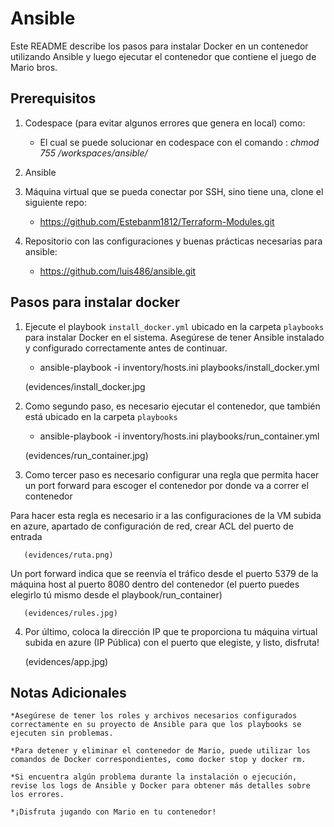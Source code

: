 # Ansible

Este README describe los pasos para instalar Docker en un contenedor utilizando Ansible y luego ejecutar el contenedor que contiene el juego de Mario bros.

## Prerequisitos

1. Codespace (para evitar algunos errores que genera en local) como:

   - El cual se puede solucionar en codespace con el comando : *chmod 755 /workspaces/ansible/*

2. Ansible

3. Máquina virtual que se pueda conectar por SSH, sino tiene una, clone el siguiente repo:

   - https://github.com/Estebanm1812/Terraform-Modules.git

4. Repositorio con las configuraciones y buenas prácticas necesarias para ansible:

   - https://github.com/luis486/ansible.git


## Pasos para instalar docker

1. Ejecute el playbook `install_docker.yml` ubicado en la carpeta `playbooks` para instalar Docker en el sistema. Asegúrese de tener Ansible instalado y configurado correctamente antes de continuar.

   - ansible-playbook -i inventory/hosts.ini playbooks/install_docker.yml

   (evidences/install_docker.jpg

2. Como segundo paso, es necesario ejecutar el contenedor, que también está ubicado en la carpeta `playbooks` 

   - ansible-playbook -i inventory/hosts.ini playbooks/run_container.yml

    (evidences/run_container.jpg)

3. Como tercer paso es necesario configurar una regla que permita hacer un port forward para escoger el contenedor por donde va a correr el contenedor

Para hacer esta regla es necesario ir a las configuraciones de la VM subida en azure, apartado de configuración de red, crear ACL del puerto de entrada 
   
       (evidences/ruta.png)
   
Un port forward indica que se reenvía el tráfico desde el puerto 5379 de la máquina host al puerto 8080 dentro del contenedor (el puerto puedes elegirlo tú mismo desde el             playbook/run_container)
   
       (evidences/rules.jpg)

4. Por último, coloca la dirección IP que te proporciona tu máquina virtual subida en azure (IP Pública) con el puerto que elegiste, y listo, disfruta!

    (evidences/app.jpg)


## Notas Adicionales

    *Asegúrese de tener los roles y archivos necesarios configurados correctamente en su proyecto de Ansible para que los playbooks se ejecuten sin problemas.

    *Para detener y eliminar el contenedor de Mario, puede utilizar los comandos de Docker correspondientes, como docker stop y docker rm.

    *Si encuentra algún problema durante la instalación o ejecución, revise los logs de Ansible y Docker para obtener más detalles sobre los errores.

    *¡Disfruta jugando con Mario en tu contenedor!
